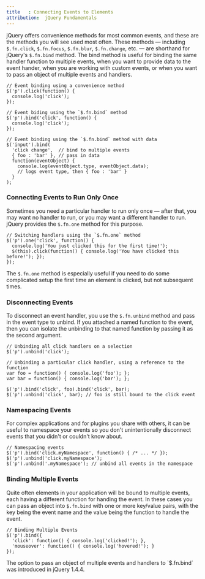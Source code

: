 ```yaml
---
title   : Connecting Events to Elements
attribution:  jQuery Fundamentals
---
```

jQuery offers convenience methods for most common events, and these are the
methods you will see used most often.  These methods — including `$.fn.click`,
`$.fn.focus`, `$.fn.blur`, `$.fn.change`, etc. — are shorthand for jQuery's
`$.fn.bind` method.  The bind method is useful for binding the same handler
function to multiple events, when you want to provide data to the event hander,
when you are working with custom events, or when you want to pass an object of
multiple events and handlers.

```
// Event binding using a convenience method
$('p').click(function() {
  console.log('click');
});
```

```
// Event biding using the `$.fn.bind` method
$('p').bind('click', function() {
  console.log('click');
});
```

```
// Event binding using the `$.fn.bind` method with data
$('input').bind(
  'click change',  // bind to multiple events
  { foo : 'bar' }, // pass in data
  function(eventObject) {
    console.log(eventObject.type, eventObject.data);
    // logs event type, then { foo : 'bar' }
  }
);
```

### Connecting Events to Run Only Once

Sometimes you need a particular handler to run only once — after that, you may
want no handler to run, or you may want a different handler to run.  jQuery
provides the `$.fn.one` method for this purpose.

```
// Switching handlers using the `$.fn.one` method
$('p').one('click', function() {
  console.log('You just clicked this for the first time!');
  $(this).click(function() { console.log('You have clicked this before!'); });
});
```

The `$.fn.one` method is especially useful if you need to do some complicated
setup the first time an element is clicked, but not subsequent times.

### Disconnecting Events

To disconnect an event handler, you use the `$.fn.unbind` method and pass in
the event type to unbind.  If you attached a named function to the event, then
you can isolate the unbinding to that named function by passing it as the
second argument.

```
// Unbinding all click handlers on a selection
$('p').unbind('click');
```

```
// Unbinding a particular click handler, using a reference to the function
var foo = function() { console.log('foo'); };
var bar = function() { console.log('bar'); };

$('p').bind('click', foo).bind('click', bar);
$('p').unbind('click', bar); // foo is still bound to the click event
```

### Namespacing Events

For complex applications and for plugins you share with others, it can be
useful to namespace your events so you don't unintentionally disconnect events
that you didn't or couldn't know about.

```
// Namespacing events
$('p').bind('click.myNamespace', function() { /* ... */ });
$('p').unbind('click.myNamespace');
$('p').unbind('.myNamespace'); // unbind all events in the namespace
```

### Binding Multiple Events

Quite often elements in your application will be bound to multiple events, each
having a different function for handing the event.  In these cases you can pass
an object into `$.fn.bind` with one or more key/value pairs, with the key being
the event name and the value being the function to handle the event.

```
// Binding Multiple Events
$('p').bind({
  'click': function() { console.log('clicked!'); },
  'mouseover': function() { console.log('hovered!'); }
});
```

<div class="note" markdown="1">
The option to pass an object of multiple events and handlers to `$.fn.bind` was
introduced in jQuery 1.4.4.
</div>
